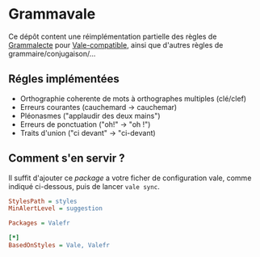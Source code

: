 # Grammavale

Ce dépôt content une réimplémentation partielle des règles de [Grammalecte](https://grammalecte.net)
pour [Vale-compatible](https://github.com/errata-ai/vale), ainsi que d'autres règles de grammaire/conjugaison/…

## Régles implémentées

- Orthographie coherente de mots à orthographes multiples (clé/clef)
- Erreurs courantes (cauchemard -> cauchemar)
- Pléonasmes ("applaudir des deux mains")
- Erreurs de ponctuation ("oh!" -> "oh !")
- Traits d'union ("ci devant" -> "ci-devant)

## Comment s'en servir ?

Il suffit d'ajouter ce *package* a votre ficher de configuration vale, comme
indiqué ci-dessous, puis de lancer `vale sync`.

```ini
StylesPath = styles
MinAlertLevel = suggestion

Packages = Valefr

[*]
BasedOnStyles = Vale, Valefr
```
